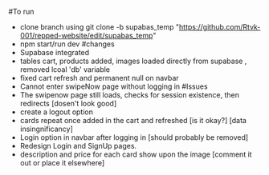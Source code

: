 #To run
  - clone branch using git clone -b supabas_temp "https://github.com/Rtvk-001/repped-website/edit/supabas_temp"
  - npm start/run dev
#changes
  - Supabase integrated
  - tables cart, products added, images loaded directly from supabase , removed lcoal 'db' variable
  - fixed cart refresh and permanent null on navbar
  - Cannot enter swipeNow page without logging in
#Issues
  - The swipenow page still loads, checks for session existence, then redirects [dosen't look good]
  - create a logout option
  - cards repeat once added in the cart and refreshed [is it okay?] [data insingnificancy]
  - Login option in navbar after logging in [should probably be removed]
  - Redesign Login and SignUp pages.
  - description and price for each card show upon the image [comment it out or place it elsewhere]
